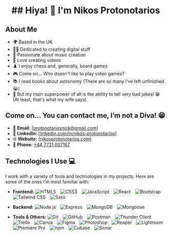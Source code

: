 <h1 align="center">## Hiya! 👋 I'm Nikos Protonotarios</h1>

  ## About Me
- 🌍 Based in the UK
- 👨‍💻 Dedicated to creating digital stuff
- 🎸 Passionate about music creation
- 🎥 Love creating videos
- ♟️ I enjoy chess and, generally, board games
- 🎮 Come on... Who doesn't like to play video games?
- 📚 I read books about astronomy (There are so many I've left unfinished 😭)
- 💪 But my main superpower of all is the ability to tell very bad jokes! 😁 (At least, that's what my wife says)

## Come on... You can contact me, I’m not a Diva! 😁

- 📧 **Email:** [protonotariosnick@gmail.com]
- 🔗 **LinkedIn:** [[linkedin.com/in/nikos-protonotarios](https://www.linkedin.com/in/nikos-protonotarios-25665a165/)]
- 🌐 **Website:** [[nikosprotonotarios.com](https://protonotariosnick.com/)]
- 📱 **Phone:** [+44 7721 007167](tel:+447721007167)

## Technologies I Use 💻

I work with a variety of tools and technologies in my projects. Here are some of the ones I’m most familiar with:

- **Frontend:**
  <span style="display: inline-block; margin-right: 10px;">![HTML5](https://img.shields.io/badge/-HTML5-FF6347?style=flat&logo=html5&logoColor=white)</span>
  <span style="display: inline-block; margin-right: 10px;">![CSS3](https://img.shields.io/badge/-CSS3-4682B4?style=flat&logo=css3&logoColor=white)</span>
  <span style="display: inline-block; margin-right: 10px;">![JavaScript](https://img.shields.io/badge/-JavaScript-F7DF1E?style=flat&logo=javascript&logoColor=black)</span>
  <span style="display: inline-block; margin-right: 10px;">![React](https://img.shields.io/badge/-React-61DAFB?style=flat&logo=react&logoColor=black)</span>
  <span style="display: inline-block; margin-right: 10px;">![Bootstrap](https://img.shields.io/badge/-Bootstrap-7952B3?style=flat&logo=bootstrap&logoColor=white)</span>
  <span style="display: inline-block; margin-right: 10px;">![Tailwind CSS](https://img.shields.io/badge/-Tailwind%20CSS-38B2AC?style=flat&logo=tailwindcss&logoColor=white)</span>
  <span style="display: inline-block; margin-right: 10px;">![Sass](https://img.shields.io/badge/-Sass-CC6699?style=flat&logo=sass&logoColor=white)</span>

- **Backend:**
  <span style="display: inline-block; margin-right: 10px;">![Node.js](https://img.shields.io/badge/-Node.js-8CC84B?style=flat&logo=node.js&logoColor=white)</span>
  <span style="display: inline-block; margin-right: 10px;">![Express](https://img.shields.io/badge/-Express-000000?style=flat&logo=express&logoColor=white)</span>
  <span style="display: inline-block; margin-right: 10px;">![MongoDB](https://img.shields.io/badge/-MongoDB-47A248?style=flat&logo=mongodb&logoColor=white)</span>
  <span style="display: inline-block; margin-right: 10px;">![Mongoose](https://img.shields.io/badge/-Mongoose-880000?style=flat&logo=mongoose&logoColor=white)</span>

- **Tools & Others:**
  <span style="display: inline-block; margin-right: 10px;">![Git](https://img.shields.io/badge/-Git-F05032?style=flat&logo=git&logoColor=white)</span>
  <span style="display: inline-block; margin-right: 10px;">![GitHub](https://img.shields.io/badge/-GitHub-181717?style=flat&logo=github&logoColor=white)</span>
  <span style="display: inline-block; margin-right: 10px;">![Postman](https://img.shields.io/badge/-Postman-FF6C37?style=flat&logo=postman&logoColor=white)</span>
  <span style="display: inline-block; margin-right: 10px;">![Thunder Client](https://img.shields.io/badge/-Thunder%20Client-5D2F77?style=flat&logo=thunderclient&logoColor=white)</span>
  <span style="display: inline-block; margin-right: 10px;">![Trello](https://img.shields.io/badge/-Trello-0079BF?style=flat&logo=trello&logoColor=white)</span>
  <span style="display: inline-block; margin-right: 10px;">![Canva](https://img.shields.io/badge/-Canva-00C4CC?style=flat&logo=canva&logoColor=white)</span>
  <span style="display: inline-block; margin-right: 10px;">![Figma](https://img.shields.io/badge/-Figma-F24E1E?style=flat&logo=figma&logoColor=white)</span>
  <span style="display: inline-block; margin-right: 10px;">![Photoshop](https://img.shields.io/badge/-Photoshop-31A8FF?style=flat&logo=adobephotoshop&logoColor=white)</span>
  <span style="display: inline-block; margin-right: 10px;">![Reaper](https://img.shields.io/badge/-Reaper-000000?style=flat&logo=reaper&logoColor=white)</span>
  <span style="display: inline-block; margin-right: 10px;">![Lightroom](https://img.shields.io/badge/-Lightroom-1F1F1F?style=flat&logo=adobelightroom&logoColor=white)</span>
  <span style="display: inline-block; margin-right: 10px;">![Premiere Pro](https://img.shields.io/badge/-Premiere%20Pro-9999FF?style=flat&logo=adobepremierepro&logoColor=white)</span>
  <span style="display: inline-block; margin-right: 10px;">![npm](https://img.shields.io/badge/-npm-8CC84B?style=flat&logo=npm&logoColor=white)</span>
  <span style="display: inline-block; margin-right: 10px;">![Cubase](https://img.shields.io/badge/-Cubase-4F5F79?style=flat&logo=steinberg&logoColor=white)</span>
  <span style="display: inline-block; margin-right: 10px;">![Sonar](https://img.shields.io/badge/-Sonar-00A0B6?style=flat&logo=sonar&logoColor=white)</span>


